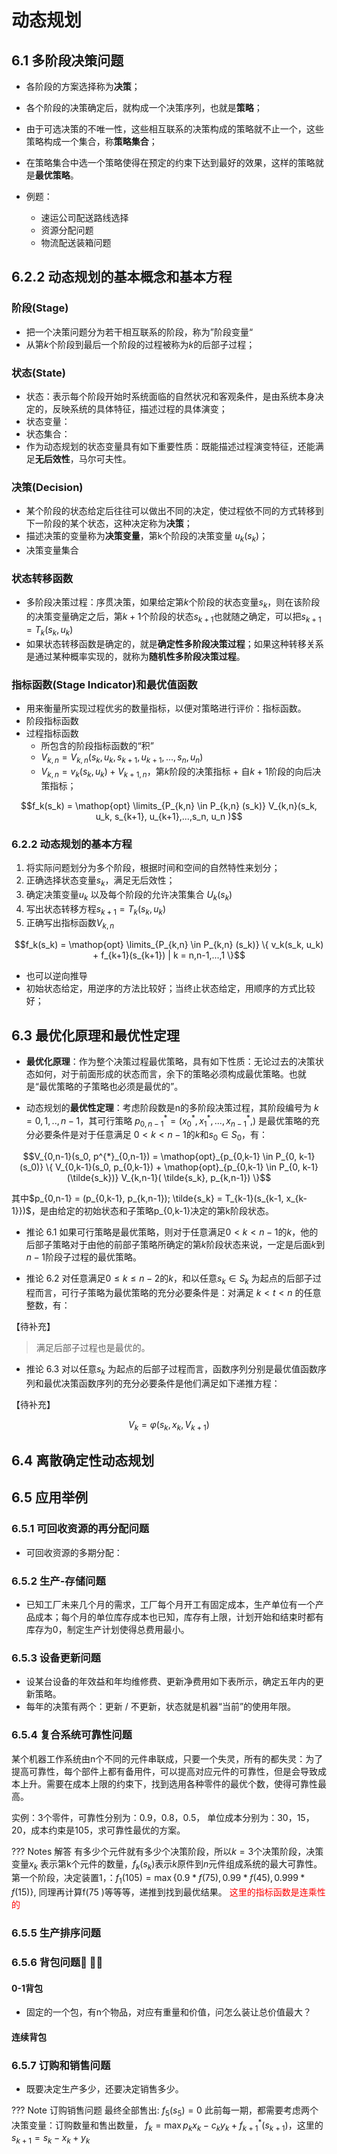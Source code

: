 # 动态规划

## 6.1 多阶段决策问题

- 各阶段的方案选择称为**决策**；
- 各个阶段的决策确定后，就构成一个决策序列，也就是**策略**；
- 由于可选决策的不唯一性，这些相互联系的决策构成的策略就不止一个，这些策略构成一个集合，称**策略集合**；
- 在策略集合中选一个策略使得在预定的约束下达到最好的效果，这样的策略就是**最优策略**。

- 例题：
    - 速运公司配送路线选择
    - 资源分配问题
    - 物流配送装箱问题

## 6.2.2 动态规划的基本概念和基本方程

### 阶段(Stage)
- 把一个决策问题分为若干相互联系的阶段，称为”阶段变量“
- 从第$k$个阶段到最后一个阶段的过程被称为$k$的后部子过程；

### 状态(State)
- 状态：表示每个阶段开始时系统面临的自然状况和客观条件，是由系统本身决定的，反映系统的具体特征，描述过程的具体演变；
- 状态变量：
- 状态集合：
- 作为动态规划的状态变量具有如下重要性质：既能描述过程演变特征，还能满足**无后效性**，马尔可夫性。  

### 决策(Decision)
- 某个阶段的状态给定后往往可以做出不同的决定，使过程依不同的方式转移到下一阶段的某个状态，这种决定称为**决策**； 
- 描述决策的变量称为**决策变量**，第k个阶段的决策变量 $u_k(s_k)$；
- 决策变量集合

### 状态转移函数
- 多阶段决策过程：序贯决策，如果给定第$k$个阶段的状态变量$s_k$，则在该阶段的决策变量确定之后，第$k+1$个阶段的状态$s_{k + 1}$也就随之确定，可以把$s_{k + 1} = T_k (s_k, u_k)$
- 如果状态转移函数是确定的，就是**确定性多阶段决策过程**；如果这种转移关系是通过某种概率实现的，就称为**随机性多阶段决策过程**。

### 指标函数(Stage Indicator)和最优值函数
- 用来衡量所实现过程优劣的数量指标，以便对策略进行评价：指标函数。
- 阶段指标函数
- 过程指标函数
    - 所包含的阶段指标函数的“积”
    - $V_{k, n} = V_{k,n}(s_k, u_k, s_{k+1}, u_{k+1},...,s_n, u_n)$
    - $V_{k,n} = v_k(s_k,u_k) + V_{k+1,n}$，第$k$阶段的决策指标 $+$ 自$k+1$阶段的向后决策指标；

$$f_k(s_k) = \mathop{opt} \limits_{P_{k,n} \in P_{k,n} (s_k)} V_{k,n}(s_k, u_k, s_{k+1}, u_{k+1},...,s_n, u_n )$$ 

### 6.2.2 动态规划的基本方程

1. 将实际问题划分为多个阶段，根据时间和空间的自然特性来划分；
2. 正确选择状态变量$s_k$，满足无后效性；
3. 确定决策变量$u_k$ 以及每个阶段的允许决策集合 $U_k(s_k)$
4. 写出状态转移方程$s_{k + 1} = T_k(s_k, u_k)$
5. 正确写出指标函数$V_{k,n}$

$$f_k(s_k) = \mathop{opt} \limits_{P_{k,n} \in P_{k,n} (s_k)} \{ v_k(s_k, u_k) + f_{k+1}(s_{k+1}) | k = n,n-1,...,1 \}$$

- 也可以逆向推导
- 初始状态给定，用逆序的方法比较好；当终止状态给定，用顺序的方式比较好；

## 6.3 最优化原理和最优性定理

- **最优化原理**：作为整个决策过程最优策略，具有如下性质：无论过去的决策状态如何，对于前面形成的状态而言，余下的策略必须构成最优策略。也就是“最优策略的子策略也必须是最优的”。


- 动态规划的**最优性定理**：考虑阶段数是n的多阶段决策过程，其阶段编号为 $k = 0,1,..,n - 1$，其可行策略 $p^{*}_{0, n - 1} = (x^{*}_0, x^{*}_1, ..., x^{*}_{n-1}, )$ 是最优策略的充分必要条件是对于任意满足 $0 < k < n - 1$的$k$和$s_0 \in S_0$，有：

$$V_{0,n-1}(s_0, p^{*}_{0,n-1}) = \mathop{opt}_{p_{0,k-1} \in P_{0, k-1}(s_0)} \{ V_{0,k-1}(s_0, p_{0,k-1}) +  \mathop{opt}_{p_{0,k-1} \in P_{0, k-1}(\tilde{s_k})} V_{k,n-1}( \tilde{s_k}, p_{k,n-1}) \}$$

其中$p_{0,n-1} = (p_{0,k-1}, p_{k,n-1}); \tilde{s_k} = T_{k-1}(s_{k-1, x_{k-1}})$，是由给定的初始状态和子策略p_{0,k-1}决定的第k阶段状态。


- 推论 6.1 如果可行策略是最优策略，则对于任意满足$0 < k < n-1$的$k$，他的后部子策略对于由他的前部子策略所确定的第$k$阶段状态来说，一定是后面$k$到$n-1$阶段子过程的最优策略。

- 推论 6.2 对任意满足$0 \leq k \leq n-2$的$k$，和以任意$s_k \in S_k$ 为起点的后部子过程而言，可行子策略为最优策略的充分必要条件是：对满足 $k < t < n$ 的任意整数，有：

【待补充】

> 满足后部子过程也是最优的。

- 推论 6.3 对以任意$s_k$ 为起点的后部子过程而言，函数序列分别是最优值函数序列和最优决策函数序列的充分必要条件是他们满足如下递推方程：

【待补充】

$$V_k = \varphi (s_k, x_k, V_{k+1})$$

## 6.4 离散确定性动态规划

## 6.5 应用举例

### 6.5.1 可回收资源的再分配问题

- 可回收资源的多期分配：
### 6.5.2 生产-存储问题

- 已知工厂未来几个月的需求，工厂每个月开工有固定成本，生产单位有一个产品成本；每个月的单位库存成本也已知，库存有上限，计划开始和结束时都有库存为0，制定生产计划使得总费用最小。


### 6.5.3 设备更新问题

- 设某台设备的年效益和年均维修费、更新净费用如下表所示，确定五年内的更新策略。
- 每年的决策有两个：更新 / 不更新，状态就是机器“当前”的使用年限。

### 6.5.4 复合系统可靠性问题

某个机器工作系统由n个不同的元件串联成，只要一个失灵，所有的都失灵：为了提高可靠性，每个部件上都有备用件，可以提高对应元件的可靠性，但是会导致成本上升。需要在成本上限的约束下，找到选用各种零件的最优个数，使得可靠性最高。

实例：3个零件，可靠性分别为：0.9，0.8，0.5， 单位成本分别为：30，15，20，成本约束是105，求可靠性最优的方案。

??? Notes 解答
    有多少个元件就有多少个决策阶段，所以$k = 3$个决策阶段，决策变量$x_k$ 表示第k个元件的数量，$f_k(s_k)$表示$k$原件到$n$元件组成系统的最大可靠性。第一个阶段，决定装置1，：$f_1(105) = \mathop{\max} \{ 0.9 * f(75), 0.99 * f(45) , 0.999 * f(15) \}$, 同理再计算f(75 )等等等，递推到找到最优结果。
    <font color = red>这里的指标函数是连乘性的</font>

### 6.5.5 生产排序问题

### 6.5.6 背包问题🎒 🌟🌟

#### 0-1背包

- 固定的一个包，有n个物品，对应有重量和价值，问怎么装让总价值最大？

#### 连续背包


### 6.5.7 订购和销售问题

- 既要决定生产多少，还要决定销售多少。

??? Note 订购销售问题
    最终全部售出: $f_5 (s_5) = 0$
    此前每一期，都需要考虑两个决策变量：订购数量和售出数量，
    $f_k = \mathop{\max} p_k x_k - c_k y_k + f^{*}_{k+1}(s_{k+1})$，这里的$s_{k+1} = s_k - x_k + y_k$